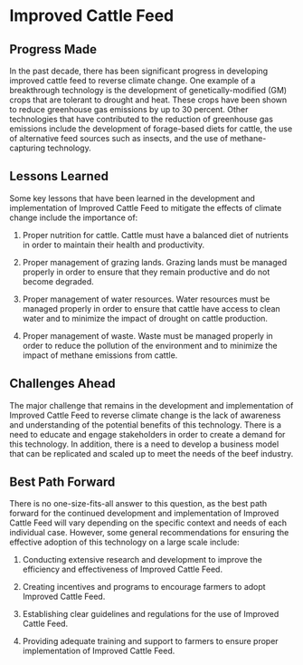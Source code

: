 # Improved Cattle Feed

## Progress Made

In the past decade, there has been significant progress in developing improved cattle feed to reverse climate change. One example of a breakthrough technology is the development of genetically-modified (GM) crops that are tolerant to drought and heat. These crops have been shown to reduce greenhouse gas emissions by up to 30 percent. Other technologies that have contributed to the reduction of greenhouse gas emissions include the development of forage-based diets for cattle, the use of alternative feed sources such as insects, and the use of methane-capturing technology.

## Lessons Learned

Some key lessons that have been learned in the development and implementation of Improved Cattle Feed to mitigate the effects of climate change include the importance of:

1. Proper nutrition for cattle. Cattle must have a balanced diet of nutrients in order to maintain their health and productivity.

2. Proper management of grazing lands. Grazing lands must be managed properly in order to ensure that they remain productive and do not become degraded.

3. Proper management of water resources. Water resources must be managed properly in order to ensure that cattle have access to clean water and to minimize the impact of drought on cattle production.

4. Proper management of waste. Waste must be managed properly in order to reduce the pollution of the environment and to minimize the impact of methane emissions from cattle.

## Challenges Ahead

The major challenge that remains in the development and implementation of Improved Cattle Feed to reverse climate change is the lack of awareness and understanding of the potential benefits of this technology. There is a need to educate and engage stakeholders in order to create a demand for this technology. In addition, there is a need to develop a business model that can be replicated and scaled up to meet the needs of the beef industry.

## Best Path Forward

There is no one-size-fits-all answer to this question, as the best path forward for the continued development and implementation of Improved Cattle Feed will vary depending on the specific context and needs of each individual case. However, some general recommendations for ensuring the effective adoption of this technology on a large scale include:

1. Conducting extensive research and development to improve the efficiency and effectiveness of Improved Cattle Feed.

2. Creating incentives and programs to encourage farmers to adopt Improved Cattle Feed.

3. Establishing clear guidelines and regulations for the use of Improved Cattle Feed.

4. Providing adequate training and support to farmers to ensure proper implementation of Improved Cattle Feed.
